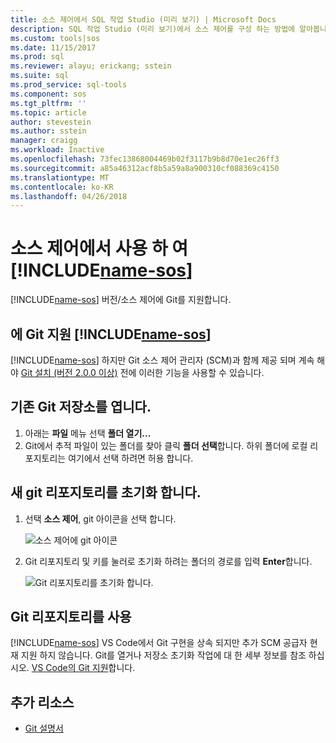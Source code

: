 ```yaml
---
title: 소스 제어에서 SQL 작업 Studio (미리 보기) | Microsoft Docs
description: SQL 작업 Studio (미리 보기)에서 소스 제어를 구성 하는 방법에 알아봅니다.
ms.custom: tools|sos
ms.date: 11/15/2017
ms.prod: sql
ms.reviewer: alayu; erickang; sstein
ms.suite: sql
ms.prod_service: sql-tools
ms.component: sos
ms.tgt_pltfrm: ''
ms.topic: article
author: stevestein
ms.author: sstein
manager: craigg
ms.workload: Inactive
ms.openlocfilehash: 73fec13868004469b02f3117b9b8d70e1ec26ff3
ms.sourcegitcommit: a85a46312acf8b5a59a8a900310cf088369c4150
ms.translationtype: MT
ms.contentlocale: ko-KR
ms.lasthandoff: 04/26/2018
---
```

#  <a name="using-source-control-in-includename-sosincludesname-sos-shortmd"></a>소스 제어에서 사용 하 여 [!INCLUDE[name-sos](../includes/name-sos-short.md)]

[!INCLUDE[name-sos](../includes/name-sos-short.md)] 버전/소스 제어에 Git를 지원합니다.


## <a name="git-support-in-includename-sosincludesname-sos-shortmd"></a>에 Git 지원 [!INCLUDE[name-sos](../includes/name-sos-short.md)]

[!INCLUDE[name-sos](../includes/name-sos-short.md)] 하지만 Git 소스 제어 관리자 (SCM)과 함께 제공 되며 계속 해야 [Git 설치 (버전 2.0.0 이상)](https://git-scm.com/download) 전에 이러한 기능을 사용할 수 있습니다. 



## <a name="open-an-existing-git-repository"></a>기존 Git 저장소를 엽니다.

1. 아래는 **파일** 메뉴 선택 **폴더 열기...**
2. Git에서 추적 파일이 있는 폴더를 찾아 클릭 **폴더 선택**합니다. 하위 폴더에 로컬 리포지토리는 여기에서 선택 하려면 허용 합니다.


## <a name="initialize-a-new-git-repository"></a>새 git 리포지토리를 초기화 합니다.

1. 선택 **소스 제어**, git 아이콘을 선택 합니다.

   ![소스 제어에 git 아이콘](media/source-control/source-control.png)

1. Git 리포지토리 및 키를 눌러로 초기화 하려는 폴더의 경로를 입력 **Enter**합니다.

   ![Git 리포지토리를 초기화 합니다.](media/source-control/initialize-git-repository.png)

## <a name="working-with-git-repositories"></a>Git 리포지토리를 사용

[!INCLUDE[name-sos](../includes/name-sos-short.md)] VS Code에서 Git 구현을 상속 되지만 추가 SCM 공급자 현재 지원 하지 않습니다. Git를 열거나 저장소 초기화 작업에 대 한 세부 정보를 참조 하십시오. [VS Code의 Git 지원](https://code.visualstudio.com/docs/editor/versioncontrol#_git-support)합니다.


## <a name="additional-resources"></a>추가 리소스
- [Git 설명서](https://git-scm.com/documentation)
